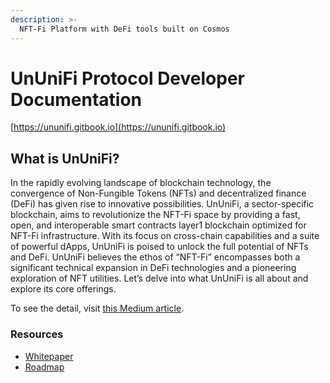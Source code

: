 ```yaml
---
description: >-
  NFT-Fi Platform with DeFi tools built on Cosmos
---
```


# UnUniFi Protocol Developer Documentation

[https://ununifi.gitbook.io](https://ununifi.gitbook.io)

## What is UnUniFi?

In the rapidly evolving landscape of blockchain technology, the convergence of Non-Fungible Tokens (NFTs) and decentralized finance (DeFi) has given rise to innovative possibilities. UnUniFi, a sector-specific blockchain, aims to revolutionize the NFT-Fi space by providing a fast, open, and interoperable smart contracts layer1 blockchain optimized for NFT-Fi infrastructure. With its focus on cross-chain capabilities and a suite of powerful dApps, UnUniFi is poised to unlock the full potential of NFTs and DeFi. UnUniFi believes the ethos of “NFT-Fi” encompasses both a significant technical expansion in DeFi technologies and a pioneering exploration of NFT utilities. Let’s delve into what UnUniFi is all about and explore its core offerings.

To see the detail, visit [this Medium article](https://medium.com/@ununifi/ununifi-unlocking-the-power-of-nft-fi-on-our-cross-chain-layer-1-blockchain-c2673cfbb674).


### Resources

- [Whitepaper](https://ununifi.io/assets/download/UnUniFi-Whitepaper.pdf)
- [Roadmap](https://cauchye.notion.site/2e949743f1ec438f8e2e2c57f824605b?v=58a2554bbb634fda887202f0562bbfa6)
